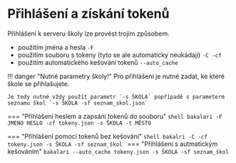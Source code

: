 # Přihlášení a získání tokenů

Přihlášení k serveru školy lze provést trojím způsobem.

* použitím jména a hesla `-F`
* použitím souboru s tokeny (tyto se ale automaticky neukádají) `-C -cf`
* použitím automatického kešování tokenů `--auto_cache`

!!! danger "Nutné parametry školy!"
    Pro přihlášení je nutné zadat, ke které škole se přihlašujete.

    Je tedy nutné vždy použít parametr `-s ŠKOLA` popřípadě s parameterm seznamu škol `-s ŠKOLA -sf seznam_skol.json`


=== "Přihlášení heslem a zapsání tokenů do souboru"
    ```shell
    bakalari -F JMENO HESLO -cf tokeny.json -s ŠKOLA -t MĚSTO
    ```

=== "Přihlášení pomocí tokenů bez kešování"
    ```shell
    bakalri -C -cf tokeny.json -s ŠKOLA -sf seznam_škol
    ```
=== "Přihlášení s autmatickým kešováním"
    ```
    bakalari --auto_cache tokeny.json -s ŠKOLA -sf seznam_škol
    ```